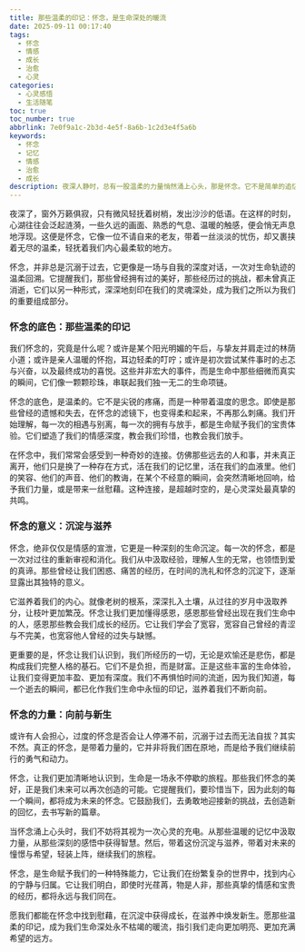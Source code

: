 ```yaml
---
title: 那些温柔的印记：怀念，是生命深处的暖流
date: 2025-09-11 00:17:40
tags:
  - 怀念
  - 情感
  - 成长
  - 治愈
  - 心灵
categories:
  - 心灵感悟
  - 生活随笔
toc: true
toc_number: true
abbrlink: 7e0f9a1c-2b3d-4e5f-8a6b-1c2d3e4f5a6b
keywords:
  - 怀念
  - 记忆
  - 情感
  - 治愈
  - 成长
description: 夜深人静时，总有一股温柔的力量悄然涌上心头，那是怀念。它不是简单的追忆，而是生命深处涌动的暖流，是那些曾经的欢声笑语、泪水与拥抱，在时光的沉淀中，化作滋养我们前行的力量。本文将带你走进怀念的深处，感受它如何成为我们生命中不可或缺的一部分，如何治愈我们，又如何激励我们勇敢向前。
---
```


夜深了，窗外万籁俱寂，只有微风轻抚着树梢，发出沙沙的低语。在这样的时刻，心湖往往会泛起涟漪，一些久远的画面、熟悉的气息、温暖的触感，便会悄无声息地浮现。这便是怀念，它像一位不请自来的老友，带着一丝淡淡的忧伤，却又裹挟着无尽的温柔，轻抚着我们内心最柔软的地方。

怀念，并非总是沉溺于过去，它更像是一场与自我的深度对话，一次对生命轨迹的温柔回溯。它提醒我们，那些曾经拥有过的美好，那些经历过的挑战，都未曾真正消逝，它们以另一种形式，深深地刻印在我们的灵魂深处，成为我们之所以为我们的重要组成部分。

### 怀念的底色：那些温柔的印记

我们怀念的，究竟是什么呢？或许是某个阳光明媚的午后，与挚友并肩走过的林荫小道；或许是亲人温暖的怀抱，耳边轻柔的叮咛；或许是初次尝试某件事时的忐忑与兴奋，以及最终成功的喜悦。这些并非宏大的事件，而是生命中那些细微而真实的瞬间，它们像一颗颗珍珠，串联起我们独一无二的生命项链。

怀念的底色，是温柔的。它不是尖锐的疼痛，而是一种带着温度的思念。即使是那些曾经的遗憾和失去，在怀念的滤镜下，也变得柔和起来，不再那么刺痛。我们开始理解，每一次的相遇与别离，每一次的拥有与放手，都是生命赋予我们的宝贵体验。它们塑造了我们的情感深度，教会我们珍惜，也教会我们放手。

在怀念中，我们常常会感受到一种奇妙的连接。仿佛那些远去的人和事，并未真正离开，他们只是换了一种存在方式，活在我们的记忆里，活在我们的血液里。他们的笑容、他们的声音、他们的教诲，在某个不经意的瞬间，会突然清晰地回响，给予我们力量，或是带来一丝慰藉。这种连接，是超越时空的，是心灵深处最真挚的共鸣。

### 怀念的意义：沉淀与滋养

怀念，绝非仅仅是情感的宣泄，它更是一种深刻的生命沉淀。每一次的怀念，都是一次对过往的重新审视和消化。我们从中汲取经验，理解人生的无常，也领悟到爱的真谛。那些曾经让我们困惑、痛苦的经历，在时间的洗礼和怀念的沉淀下，逐渐显露出其独特的意义。

它滋养着我们的内心。就像老树的根系，深深扎入土壤，从过往的岁月中汲取养分，让枝叶更加繁茂。怀念让我们更加懂得感恩，感恩那些曾经出现在我们生命中的人，感恩那些教会我们成长的经历。它让我们学会了宽容，宽容自己曾经的青涩与不完美，也宽容他人曾经的过失与缺憾。

更重要的是，怀念让我们认识到，我们所经历的一切，无论是欢愉还是悲伤，都是构成我们完整人格的基石。它们不是负担，而是财富。正是这些丰富的生命体验，让我们变得更加丰盈、更加有深度。我们不再惧怕时间的流逝，因为我们知道，每一个逝去的瞬间，都已化作我们生命中永恒的印记，滋养着我们不断向前。

### 怀念的力量：向前与新生

或许有人会担心，过度的怀念是否会让人停滞不前，沉溺于过去而无法自拔？其实不然。真正的怀念，是带着力量的，它并非将我们困在原地，而是给予我们继续前行的勇气和动力。

怀念，让我们更加清晰地认识到，生命是一场永不停歇的旅程。那些我们怀念的美好，正是我们未来可以再次创造的可能。它提醒我们，要珍惜当下，因为此刻的每一个瞬间，都将成为未来的怀念。它鼓励我们，去勇敢地迎接新的挑战，去创造新的回忆，去书写新的篇章。

当怀念涌上心头时，我们不妨将其视为一次心灵的充电。从那些温暖的记忆中汲取力量，从那些深刻的感悟中获得智慧。然后，带着这份沉淀与滋养，带着对未来的憧憬与希望，轻装上阵，继续我们的旅程。

怀念，是生命赋予我们的一种特殊能力，它让我们在纷繁复杂的世界中，找到内心的宁静与归属。它让我们明白，即使时光荏苒，物是人非，那些真挚的情感和宝贵的经历，都将永远与我们同在。

愿我们都能在怀念中找到慰藉，在沉淀中获得成长，在滋养中焕发新生。愿那些温柔的印记，成为我们生命深处永不枯竭的暖流，指引我们走向更加明亮、更加充满希望的远方。